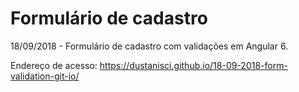 # Formulário de cadastro
18/09/2018 - Formulário de cadastro com validações em Angular 6.

Endereço de acesso: https://dustanisci.github.io/18-09-2018-form-validation-git-io/
